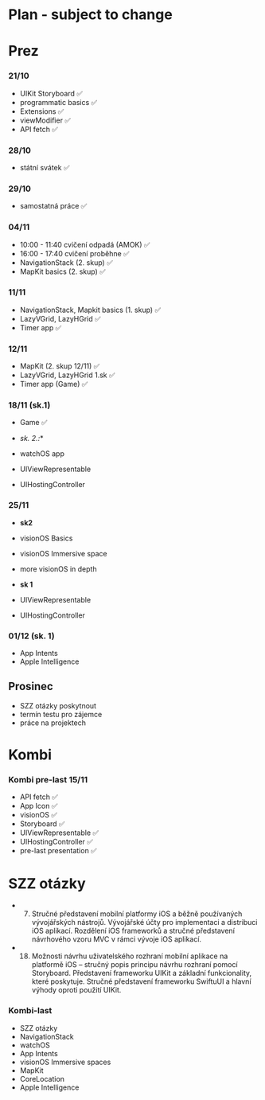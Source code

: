 # Plan - subject to change

# Prez 

### 21/10
* UIKit Storyboard ✅
* programmatic basics ✅
* Extensions ✅
* viewModifier ✅
* API fetch ✅

### 28/10
* státní svátek ✅

### 29/10
* samostatná práce ✅
  
### 04/11
* 10:00 - 11:40 cvičení odpadá (AMOK) ✅
* 16:00 - 17:40 cvičení proběhne ✅
* NavigationStack (2. skup) ✅
* MapKit basics (2. skup) ✅

### 11/11
* NavigationStack, Mapkit basics (1. skup) ✅
* LazyVGrid, LazyHGrid  ✅
* Timer app  ✅

### 12/11
* MapKit  (2. skup 12/11) ✅
* LazyVGrid, LazyHGrid 1.sk ✅
* Timer app (Game) ✅

### 18/11 (sk.1)
* Game ✅

* *sk. 2.:**
* watchOS app
* UIViewRepresentable
* UIHostingController
  
### 25/11

* **sk2**
* visionOS Basics
* visionOS Immersive space
* more visionOS in depth

* **sk 1**
* UIViewRepresentable
* UIHostingController

### 01/12 (sk. 1)
* App Intents
* Apple Intelligence


## Prosinec
* SZZ otázky poskytnout
* termín testu pro zájemce
* práce na projektech

# Kombi
### Kombi pre-last 15/11
* API fetch  ✅
* App Icon  ✅
* visionOS ✅
* Storyboard  ✅
* UIViewRepresentable  ✅
* UIHostingController ✅
* pre-last presentation   ✅



# SZZ otázky

* 7. Stručné představení mobilní platformy iOS a běžně používaných vývojářských nástrojů.
Vývojářské účty pro implementaci a distribuci iOS aplikací. Rozdělení iOS frameworků a stručné
představení návrhového vzoru MVC v rámci vývoje iOS aplikací.

* 18. Možnosti návrhu uživatelského rozhraní mobilní aplikace na platformě iOS – stručný popis
principu návrhu rozhraní pomocí Storyboard. Představení frameworku UIKit a základní
funkcionality, které poskytuje. Stručné představení frameworku SwiftuUI a hlavní výhody oproti
použití UIKit.



### Kombi-last
* SZZ otázky
* NavigationStack
* watchOS
* App Intents 
* visionOS Immersive spaces
* MapKit
* CoreLocation
* Apple Intelligence

  
